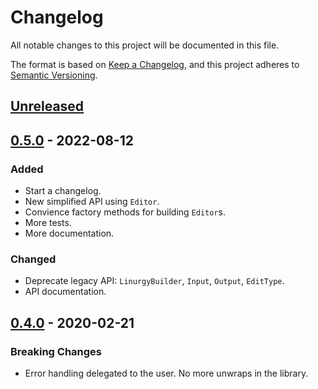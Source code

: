 # Changelog

All notable changes to this project will be documented in this file.

The format is based on [Keep a Changelog](https://keepachangelog.com/en/1.0.0/),
and this project adheres to [Semantic Versioning](https://semver.org/spec/v2.0.0.html).

## [Unreleased]

## [0.5.0] - 2022-08-12

### Added

- Start a changelog.
- New simplified API using `Editor`.
- Convience factory methods for building `Editor`s.
- More tests.
- More documentation.

### Changed

- Deprecate legacy API: `LinurgyBuilder`, `Input`, `Output`, `EditType`.
- API documentation.

## [0.4.0] - 2020-02-21

### Breaking Changes

- Error handling delegated to the user. No more unwraps in the library.

[Unreleased]: https://github.com/sonro/linurgy/compare/v0.5.0...HEAD
[0.5.0]: https://github.com/sonro/linurgy/releases/tag/v0.5.0
[0.4.0]: https://github.com/sonro/linurgy/releases/tag/v0.4.0
